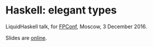 # Haskell:  elegant types

LiquidHaskell talk, for [FPConf](http://fpconf.ru/), Moscow, 3 December 2016.

Slides are [online](https://denisshevchenko.github.io/fpconf2016_en/#/).
